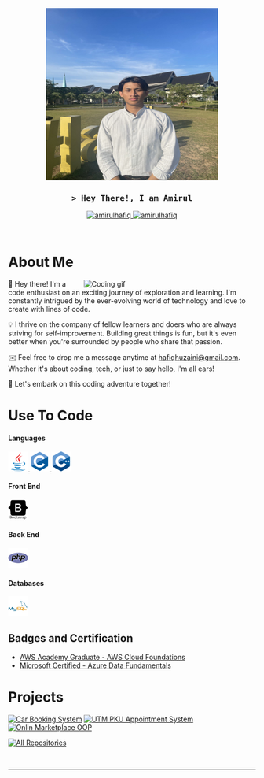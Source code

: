 <div align="center">
  <img src="Kacak.jpg" alt="Saya" width="350px" height="350px">
</div>

<h3 align="center">
        <samp>&gt; Hey There!, I am
                <b>Amirul</a></b>
        </samp>
</h3>

<!-- social medias -->
<p align="center">
 <a href="https://www.linkedin.com/in/amirul-hafiq" target="_blank">
  <img src="https://img.shields.io/badge/LinkedIn-0077B5?style=for-the-badge&logo=linkedin&logoColor=white" alt="amirulhafiq"/>
 </a>
 <a href="mailto:hafiqhuzaini@gmail.com" target="_blank">
  <img src="https://img.shields.io/badge/Gmail-D14836?style=for-the-badge&logo=gmail&logoColor=white" alt="amirulhafiq"  />
  </a> 
</p>
<br/>

<!-- About Section -->
# About Me
<p>
  <img align="right" width="350" src="/assets/programmer.gif" alt="Coding gif" />

  👋 Hey there! I'm a code enthusiast on an exciting journey of exploration and learning. I'm constantly intrigued by the ever-evolving world of technology and love to create with lines of code. 

  💡 I thrive on the company of fellow learners and doers who are always striving for self-improvement. Building great things is fun, but it's even better when you're surrounded by people who share that passion.

  ✉️ Feel free to drop me a message anytime at hafiqhuzaini@gmail.com. Whether it's about coding, tech, or just to say hello, I'm all ears!

  🚀 Let's embark on this coding adventure together!
</p>


# Use To Code
<h4>Languages</h4>
<a href="https://www.java.com" target="_blank" rel="noreferrer"> <img src="https://raw.githubusercontent.com/devicons/devicon/master/icons/java/java-original.svg" alt="java" width="40" height="40"/> </a>
<a href="https://www.cprogramming.com/" target="_blank" rel="noreferrer"> <img src="https://raw.githubusercontent.com/devicons/devicon/master/icons/c/c-original.svg" alt="c" width="40" height="40"/> </a> <a href="https://www.w3schools.com/cpp/" target="_blank" rel="noreferrer"> <img src="https://raw.githubusercontent.com/devicons/devicon/master/icons/cplusplus/cplusplus-original.svg" alt="cplusplus" width="40" height="40"/> </a>

<h4>Front End</h4>
<a href="https://getbootstrap.com" target="_blank" rel="noreferrer"> <img src="https://raw.githubusercontent.com/devicons/devicon/master/icons/bootstrap/bootstrap-plain-wordmark.svg" alt="bootstrap" width="40" height="40"/> </a>

<h4>Back End</h4>
<a href="https://getbootstrap.com" target="_blank" rel="noreferrer"> <img src="https://github.com/devicons/devicon/blob/master/icons/php/php-original.svg" alt="php" width="40" height="40"/> </a>

<h4>Databases</h4>
<a href="https://www.mysql.com/" target="_blank" rel="noreferrer"> <img src="https://raw.githubusercontent.com/devicons/devicon/master/icons/mysql/mysql-original-wordmark.svg" alt="mysql" width="40" height="40"/> </a>

##  Badges and Certification

- [AWS Academy Graduate - AWS Cloud Foundations](https://www.credly.com/badges/06aa205d-9e4d-4a3d-913a-502d8675dedd/public_url) 
- [Microsoft Certified - Azure Data Fundamentals](https://www.credly.com/badges/062957b6-8f62-46b7-bdae-958f054ba14f/public_url)

# Projects
[![Car Booking System](https://github-readme-stats.vercel.app/api/pin/?username=Hafiq02&repo=Car-Booking-System&border_color=7F3FBF&bg_color=0D1117&title_color=C9D1D9&text_color=8B949E&icon_color=7F3FBF)](https://github.com/Hafiq02/Car-Booking-System) 
[![UTM PKU Appointment System](https://github-readme-stats.vercel.app/api/pin/?username=Hafiq02&repo=UTM-PKU-Appointment-System&border_color=7F3FBF&bg_color=0D1117&title_color=C9D1D9&text_color=8B949E&icon_color=7F3FBF)](https://github.com/Hafiq02/UTM-PKU-Appointment-System) 
[![Onlin Marketplace OOP](https://github-readme-stats.vercel.app/api/pin/?username=Hafiq02&repo=Online-Marketplace-OOP&border_color=7F3FBF&bg_color=0D1117&title_color=C9D1D9&text_color=8B949E&icon_color=7F3FBF)](https://github.com/Hafiq02/Online-Marketplace-OOP)

<p align="left">
  <a href="https://github.com/Hafiq02?tab=repositories" target="_blank"><img alt="All Repositories" title="All Repositories" src="https://img.shields.io/badge/-All%20Repos-2962FF?style=for-the-badge&logo=koding&logoColor=white"/></a>
</p>

<br/>
<hr/>
<br/>
